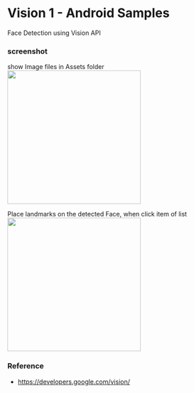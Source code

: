 Vision 1 - Android Samples
===============

Face Detection using  Vision API <br/>


### screenshot <br/>
show Image files in Assets folder<br/>
<image src="https://raw.githubusercontent.com/ohwada/Android_Samples/master/Vision1/screenshot/vision1_image_list.png" width="300" /><br/>

Place landmarks on the detected Face, when click item of list <br/>
<image src="https://raw.githubusercontent.com/ohwada/Android_Samples/master/Vision1/screenshot/vision1_face_detect.png" width="300" /><br/>


### Reference <br/>
- https://developers.google.com/vision/
